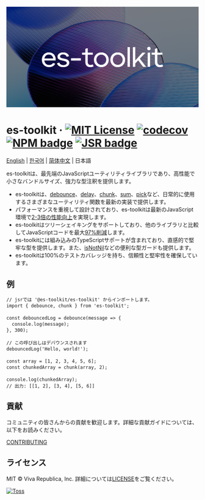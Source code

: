 ![](./docs/public/og.png)

# es-toolkit &middot; [![MIT License](https://img.shields.io/badge/license-MIT-blue.svg)](https://github.com/toss/slash/blob/main/LICENSE) [![codecov](https://codecov.io/gh/toss/es-toolkit/graph/badge.svg?token=8N5S3AR3C7)](https://codecov.io/gh/toss/es-toolkit) [![NPM badge](https://img.shields.io/npm/v/es-toolkit?logo=npm)](https://www.npmjs.com/package/es-toolkit) [![JSR badge](https://jsr.io/badges/@es-toolkit/es-toolkit)](https://jsr.io/@es-toolkit/es-toolkit)

[English](https://github.com/toss/es-toolkit/blob/main/README.md) | [한국어](https://github.com/toss/es-toolkit/blob/main/README-ko_kr.md) | [简体中文](https://github.com/toss/es-toolkit/blob/main/README-zh_hans.md) | 日本語

es-toolkitは、最先端のJavaScriptユーティリティライブラリであり、高性能で小さなバンドルサイズ、強力な型注釈を提供します。

- es-toolkitは、[debounce](https://es-toolkit.slash.page/reference/function/debounce.html)、[delay](https://es-toolkit.slash.page/reference/promise/delay.html)、[chunk](https://es-toolkit.slash.page/reference/array/chunk.html)、[sum](https://es-toolkit.slash.page/reference/math/sum.html)、[pick](https://es-toolkit.slash.page/reference/object/pick.html)など、日常的に使用するさまざまなユーティリティ関数を最新の実装で提供します。
- パフォーマンスを重視して設計されており、es-toolkitは最新のJavaScript環境で[2-3倍の性能向上](https://es-toolkit.slash.page/performance.html)を実現します。
- es-toolkitはツリーシェイキングをサポートしており、他のライブラリと比較してJavaScriptコードを最大[97%削減](https://es-toolkit.slash.page/bundle-size.html)します。
- es-toolkitには組み込みのTypeScriptサポートが含まれており、直感的で堅牢な型を提供します。また、[isNotNil](https://es-toolkit.slash.page/reference/predicate/isNotNil.html)などの便利な型ガードも提供します。
- es-toolkitは100%のテストカバレッジを持ち、信頼性と堅牢性を確保しています。

## 例

```tsx
// jsrでは '@es-toolkit/es-toolkit' からインポートします。
import { debounce, chunk } from 'es-toolkit';

const debouncedLog = debounce(message => {
  console.log(message);
}, 300);

// この呼び出しはデバウンスされます
debouncedLog('Hello, world!');

const array = [1, 2, 3, 4, 5, 6];
const chunkedArray = chunk(array, 2);

console.log(chunkedArray);
// 出力: [[1, 2], [3, 4], [5, 6]]
```

## 貢献

コミュニティの皆さんからの貢献を歓迎します。詳細な貢献ガイドについては、以下をお読みください。

[CONTRIBUTING](https://github.com/toss/es-toolkit/blob/main/.github/CONTRIBUTING.md)

## ライセンス

MIT © Viva Republica, Inc. 詳細については[LICENSE](./LICENSE)をご覧ください。

<a title="Toss" href="https://toss.im">
  <picture>
    <source media="(prefers-color-scheme: dark)" srcset="https://static.toss.im/logos/png/4x/logo-toss-reverse.png">
    <img alt="Toss" src="https://static.toss.im/logos/png/4x/logo-toss.png" width="100">
  </picture>
</a>
